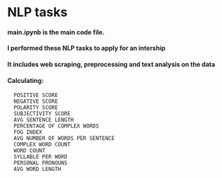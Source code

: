 # NLP tasks
#### main.ipynb is the main code file.
#### I performed these NLP tasks to apply for an intership 
#### It includes web scraping, preprocessing and text analysis on the data
#### Calculating:
      POSITIVE SCORE
      NEGATIVE SCORE
      POLARITY SCORE
      SUBJECTIVITY SCORE
      AVG SENTENCE LENGTH
      PERCENTAGE OF COMPLEX WORDS
      FOG INDEX
      AVG NUMBER OF WORDS PER SENTENCE
      COMPLEX WORD COUNT
      WORD COUNT
      SYLLABLE PER WORD
      PERSONAL PRONOUNS
      AVG WORD LENGTH
